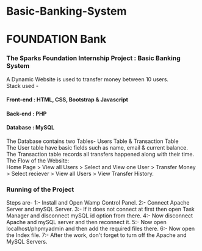 # Basic-Banking-System

# FOUNDATION Bank
<h3>The Sparks Foundation Internship Project : Basic Banking System</h3>
A Dynamic Website is used to transfer money between 10 users.<br>
Stack used -
<h4>Front-end : HTML, CSS, Bootstrap &amp; Javascript</h4>
<h4>Back-end : PHP</h4>
<h4>Database : MySQL</h4>
The Database contains two Tables- Users Table &amp; Transaction Table <br>
The User table have basic fields such as name, email &amp; current balance. <br>
The Transaction table records all transfers happened along with their time. <br>
The Flow of the Website: <br>
Home Page > View all Users > Select and View one User > Transfer Money > Select reciever > View all Users > View Transfer History.<br>
 <h3>Running of the Project </h3>
 Steps are-
 1:- Install and Open Wamp Control Panel.
 2:- Connect Apache Server and mySQL Server.
 3:- If it does not connect at first then open Task Manager and disconnect mySQL id option from there.
 4:- Now disconnect Apache and mySQL server and then reconnect it.
 5:- Now open localhost/phpmyadmin and then add the required files there.
 6:- Now open the Index file.
 7:- After the work, don't forget to turn off the Apache and MySQL Servers.
 
